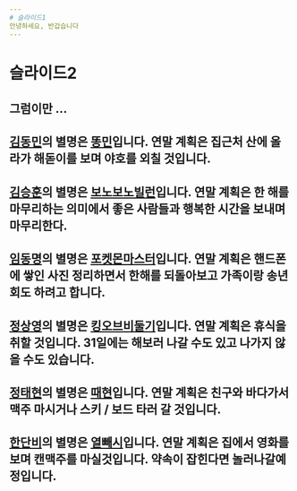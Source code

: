 ```yaml
---
# 슬라이드1
안녕하세요, 반갑습니다
---
```

# 슬라이드2
그럼이만 ...
---
[김동민](#0000ff)의 별명은 [똥민](#0000ff)입니다. 연말 계획은 집근처 산에 올라가 해돋이를 보며 야호를 외칠 것입니다.
---
[김승훈](#0000ff)의 별명은 [보노보노빌런](#0000ff)입니다. 연말 계획은 한 해를 마무리하는 의미에서 좋은 사람들과 행복한 시간을 보내며 마무리한다.
---
[임동명](green)의 별명은 [포켓몬마스터](#0000ff)입니다. 연말 계획은 핸드폰에 쌓인 사진 정리하면서 한해를 되돌아보고 가족이랑 송년회도 하려고 합니다.
---
[정상영](green)의 별명은 [킹오브비둘기](#0000ff)입니다. 연말 계획은 휴식을 취할 것입니다. 31일에는 해보러 나갈 수도 있고 나가지 않을 수도 있습니다.
---
[정태현](green)의 별명은 [때현](#0000ff)입니다. 연말 계획은 친구와 바다가서 맥주 마시거나 스키 / 보드 타러 갈 것입니다.
---
[한단비](green)의 별명은 [열빼시](#0000ff)입니다. 연말 계획은 집에서 영화를 보며 캔맥주를 마실것입니다. 약속이 잡힌다면 놀러나갈예정입니다.
---
